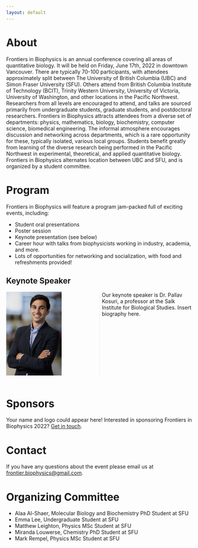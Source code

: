 ```yaml
---
layout: default
---
```


# About

Frontiers in Biophysics is an annual conference covering all areas of quantitative biology. It will be held on Friday, June 17th, 2022 in downtown Vancouver. There are typically 70-100 participants, with attendees approximately split between The University of British Columbia (UBC) and Simon Fraser University (SFU). Others attend from British Columbia Institute of Technology (BCIT), Trinity Western University, University of Victoria, University of Washington, and other locations in the Pacific Northwest. Researchers from all levels are encouraged to attend, and talks are sourced primarily from undergraduate students, graduate students, and postdoctoral researchers. Frontiers in Biophysics attracts attendees from a diverse set of departments: physics, mathematics, biology, biochemistry, computer science, biomedical engineering. The informal atmosphere encourages discussion and networking across departments, which is a rare opportunity for these, typically isolated, various local groups. Students benefit greatly from learning of the diverse research being performed in the Pacific Northwest in experimental, theoretical, and applied quantitative biology. Frontiers in Biophysics alternates location between UBC and SFU, and is organized by a  student committee.

# Program

Frontiers in Biophysics will feature a program jam-packed full of exciting events, including:
- Student oral presentations
- Poster session
- Keynote presentation (see below)
- Career hour with talks from biophysicists working in industry, academia, and more.
- Lots of opportunities for networking and socialization, with food and refreshments provided!

## Keynote Speaker

<div style="-webkit-column-count: 2; -moz-column-count: 2; column-count: 2; -webkit-column-rule: 1px dotted #e0e0e0; -moz-column-rule: 1px dotted #e0e0e0; column-rule: 1px dotted #e0e0e0;">
    <div class="column">
    	<img src="/assets/img/Kosuri.png" alt="Pallav Kosuri" width="150">
    </div>
    <div class="column">
    	Our keynote speaker is Dr. Pallav Kosuri, a professor at the Salk Institute for Biological Studies.
    	Insert biography here.
    </div>
</div>
<br />

# Sponsors

Your name and logo could appear here! Interested in sponsoring Frontiers in Biophysics 2022?  <a  href="frontier.biophysics@gmail.com">Get in touch</a>.


# Contact

If you have any questions about the event please email us at <a  href="frontier.biophysics@gmail.com">frontier.biophysics@gmail.com</a>.



# Organizing Committee

- Alaa Al-Shaer, Molecular Biology and Biochemistry PhD Student at SFU
- Emma Lee, Undergraduate Student at SFU
- Matthew Leighton, Physics MSc Student at SFU
- Miranda Louwerse, Chemistry PhD Student at SFU
- Mark Rempel, Physics MSc Student at SFU